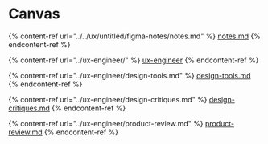 # Canvas

{% content-ref url="../../ux/untitled/figma-notes/notes.md" %}
[notes.md](../../ux/untitled/figma-notes/notes.md)
{% endcontent-ref %}

{% content-ref url="../ux-engineer/" %}
[ux-engineer](../ux-engineer/)
{% endcontent-ref %}

{% content-ref url="../ux-engineer/design-tools.md" %}
[design-tools.md](../ux-engineer/design-tools.md)
{% endcontent-ref %}

{% content-ref url="../ux-engineer/design-critiques.md" %}
[design-critiques.md](../ux-engineer/design-critiques.md)
{% endcontent-ref %}

{% content-ref url="../ux-engineer/product-review.md" %}
[product-review.md](../ux-engineer/product-review.md)
{% endcontent-ref %}

